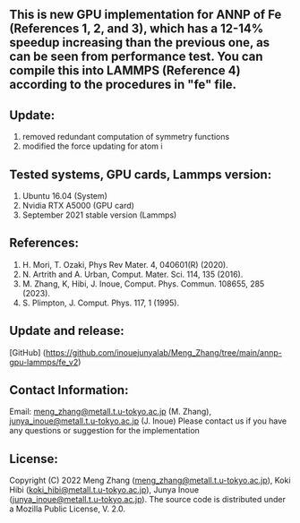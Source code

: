 ## This is new GPU implementation for ANNP of Fe (References 1, 2, and 3), which has a 12-14% speedup increasing than the previous one, as can be seen from performance test. You can compile this into LAMMPS (Reference 4) according to the procedures in "fe" file.

## Update:
1) removed redundant computation of symmetry functions 
2) modified the force updating for atom i

## Tested systems, GPU cards, Lammps version:
1) Ubuntu 16.04 (System)
2) Nvidia RTX A5000 (GPU card)
3) September 2021 stable version (Lammps)

## References:
1) H. Mori, T. Ozaki, Phys Rev Mater. 4, 040601(R) (2020).
2) N. Artrith and A. Urban, Comput. Mater. Sci. 114, 135 (2016).
3) M. Zhang, K, Hibi, J. Inoue, Comput. Phys. Commun. 108655, 285 (2023).
4) S. Plimpton, J. Comput. Phys. 117, 1 (1995).

## Update and release:
[GitHub] (https://github.com/inouejunyalab/Meng_Zhang/tree/main/annp-gpu-lammps/fe_v2)

## Contact Information:
Email: meng_zhang@metall.t.u-tokyo.ac.jp (M. Zhang), junya_inoue@metall.t.u-tokyo.ac.jp (J. Inoue)
Please contact us if you have any questions or suggestion for the implementation

## License:
Copyright (C) 2022 Meng Zhang (meng_zhang@metall.t.u-tokyo.ac.jp), Koki Hibi (koki_hibi@metall.t.u-tokyo.ac.jp), Junya Inoue (junya_inoue@metall.t.u-tokyo.ac.jp).
The source code is distributed under a Mozilla Public License, V. 2.0.
